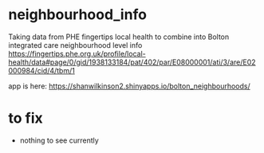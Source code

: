 # neighbourhood_info

Taking data from PHE fingertips local health to combine into Bolton integrated care neighbourhood level info
https://fingertips.phe.org.uk/profile/local-health/data#page/0/gid/1938133184/pat/402/par/E08000001/ati/3/are/E02000984/cid/4/tbm/1

app is here: 
https://shanwilkinson2.shinyapps.io/bolton_neighbourhoods/

# to fix
* nothing to see currently

